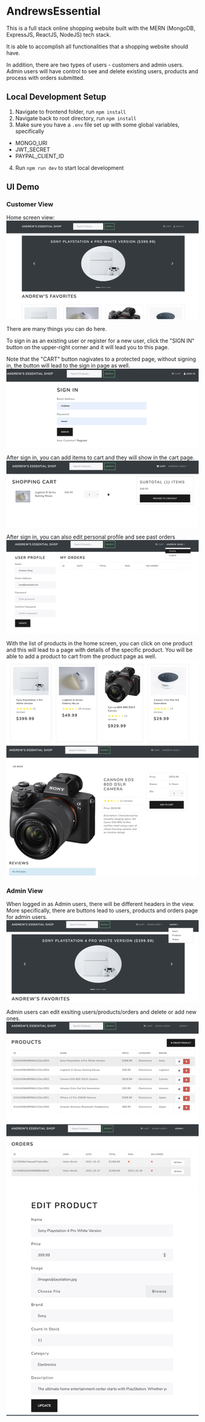 # AndrewsEssential

This is a full stack online shopping website built with the MERN (MongoDB, ExpressJS, ReactJS, NodeJS) tech stack.

It is able to accomplish all functionalities that a shopping website should have.

In addition, there are two types of users - customers and admin users.
Admin users will have control to see and delete existing users, products and process with orders submitted.

## Local Development Setup

1. Navigate to frontend folder, run `npm install`
2. Navigate back to root directory, run `npm install`
3. Make sure you have a `.env` file set up with some global variables, specifically

- MONGO_URI
- JWT_SECRET
- PAYPAL_CLIENT_ID

4. Run `npm run dev` to start local development

## UI Demo

### Customer View

Home screen view:
![alt text](./assets/home.png)

There are many things you can do here.

To sign in as an existing user or register for a new user, click the "SIGN IN" button on the upper-right corner and it will lead you to this page.

Note that the "CART" button nagivates to a protected page, without signing in, the button will lead to the sign in page as well.
![alt text](./assets/signin.png)

After sign in, you can add items to cart and they will show in the cart page.
![alt text](./assets/cart.png)

After sign in, you can also edit personal profile and see past orders
![alt text](./assets/profile.png)

With the list of products in the home screen, you can click on one product and this will lead to a page with details of the specific product. You will be able to add a product to cart from the product page as well.
![alt text](./assets/products.png)
![alt text](./assets/product.png)

### Admin View

When logged in as Admin users, there will be different headers in the view. More specifically, there are buttons lead to users, products and orders page for admin users.
![alt text](./assets/adminHome.png)

Admin users can edit exsiting users/products/orders and delete or add new ones.
![alt text](./assets/adminProducts.png)
![alt text](./assets/orders.png)
![alt text](./assets/editProduct.png)
